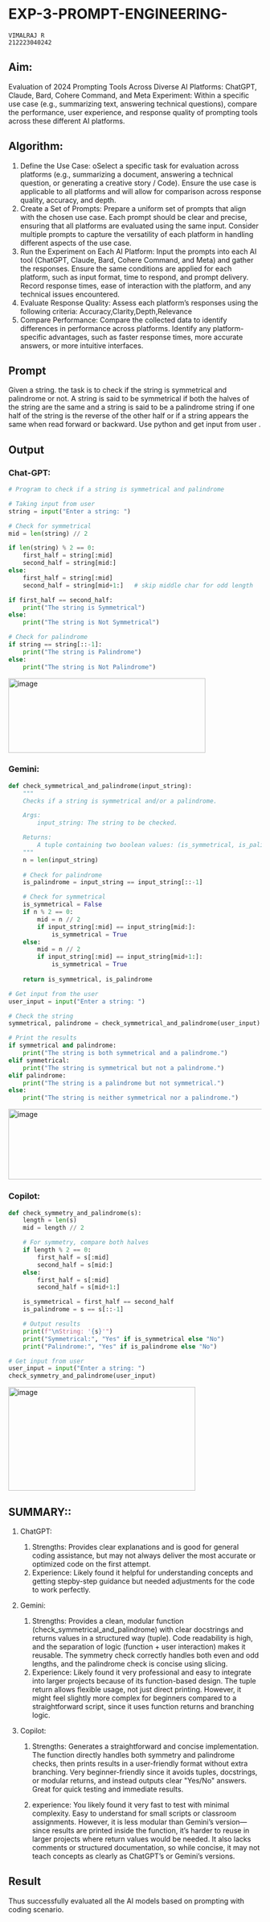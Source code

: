 # EXP-3-PROMPT-ENGINEERING-
```
VIMALRAJ R
212223040242
```
## Aim: 
Evaluation of 2024 Prompting Tools Across Diverse AI Platforms: 
ChatGPT, Claude, Bard, Cohere Command, and Meta
Experiment:
Within a specific use case (e.g., summarizing text, answering technical questions), compare the performance, user experience, and response quality of prompting tools across these different AI platforms.

## Algorithm:
1. Define the Use Case: oSelect a specific task for evaluation across platforms (e.g., summarizing a
document, answering a technical question, or generating a creative story / Code).  Ensure the use
case is applicable to all platforms and will allow for comparison across response quality, accuracy,
and depth.
2. Create a Set of Prompts:  Prepare a uniform set of prompts that align with the chosen use case. 
Each prompt should be clear and precise, ensuring that all platforms are evaluated using the same
input.  Consider multiple prompts to capture the versatility of each platform in handling different
aspects of the use case.
 3. Run the Experiment on Each AI Platform:  Input the prompts into each AI tool (ChatGPT,
Claude, Bard, Cohere Command, and Meta) and gather the responses.  Ensure the same conditions
are applied for each platform, such as input format, time to respond, and prompt delivery.  Record
response times, ease of interaction with the platform, and any technical issues encountered.
 4. Evaluate Response Quality: Assess each platform’s responses using the following criteria:
Accuracy,Clarity,Depth,Relevance
 5. Compare Performance: Compare the collected data to identify differences in performance across
platforms.  Identify any platform-specific advantages, such as faster response times, more accurate
answers, or more intuitive interfaces. 
## Prompt
Given a string. the task is to check if the string is symmetrical and palindrome or not. A string is said to be symmetrical if both the halves of the string are the same and a string is said to be a palindrome string if one half of the string is the reverse of the other half or if a string appears the same when read forward or backward. Use python and get input from user .
## Output
### Chat-GPT:
```py
# Program to check if a string is symmetrical and palindrome

# Taking input from user
string = input("Enter a string: ")

# Check for symmetrical
mid = len(string) // 2

if len(string) % 2 == 0:
    first_half = string[:mid]
    second_half = string[mid:]
else:
    first_half = string[:mid]
    second_half = string[mid+1:]   # skip middle char for odd length

if first_half == second_half:
    print("The string is Symmetrical")
else:
    print("The string is Not Symmetrical")

# Check for palindrome
if string == string[::-1]:
    print("The string is Palindrome")
else:
    print("The string is Not Palindrome")
```
<img width="392" height="148" alt="image" src="https://github.com/user-attachments/assets/b21a7a68-b031-4f39-9c29-ebdfb6a424e4" />


### Gemini:
```py
def check_symmetrical_and_palindrome(input_string):
    """
    Checks if a string is symmetrical and/or a palindrome.

    Args:
        input_string: The string to be checked.

    Returns:
        A tuple containing two boolean values: (is_symmetrical, is_palindrome).
    """
    n = len(input_string)
    
    # Check for palindrome
    is_palindrome = input_string == input_string[::-1]

    # Check for symmetrical
    is_symmetrical = False
    if n % 2 == 0:
        mid = n // 2
        if input_string[:mid] == input_string[mid:]:
            is_symmetrical = True
    else:
        mid = n // 2
        if input_string[:mid] == input_string[mid+1:]:
            is_symmetrical = True
    
    return is_symmetrical, is_palindrome

# Get input from the user
user_input = input("Enter a string: ")

# Check the string
symmetrical, palindrome = check_symmetrical_and_palindrome(user_input)

# Print the results
if symmetrical and palindrome:
    print("The string is both symmetrical and a palindrome.")
elif symmetrical:
    print("The string is symmetrical but not a palindrome.")
elif palindrome:
    print("The string is a palindrome but not symmetrical.")
else:
    print("The string is neither symmetrical nor a palindrome.")
```
<img width="529" height="140" alt="image" src="https://github.com/user-attachments/assets/483eeff7-c1cd-4d72-a575-a48eae99b1d4" />

### Copilot:
```py
def check_symmetry_and_palindrome(s):
    length = len(s)
    mid = length // 2

    # For symmetry, compare both halves
    if length % 2 == 0:
        first_half = s[:mid]
        second_half = s[mid:]
    else:
        first_half = s[:mid]
        second_half = s[mid+1:]

    is_symmetrical = first_half == second_half
    is_palindrome = s == s[::-1]

    # Output results
    print(f"\nString: '{s}'")
    print("Symmetrical:", "Yes" if is_symmetrical else "No")
    print("Palindrome:", "Yes" if is_palindrome else "No")

# Get input from user
user_input = input("Enter a string: ")
check_symmetry_and_palindrome(user_input)
```
<img width="372" height="206" alt="image" src="https://github.com/user-attachments/assets/b09bbe9a-46a8-409b-ad0d-54dfd03c6799" />

## SUMMARY::
1. ChatGPT:
    1. Strengths: Provides clear explanations and is good for general coding assistance, but may not
  always deliver the most accurate or optimized code on the first attempt.
     2. Experience: Likely found it helpful for understanding concepts and getting stepby-step
  guidance but needed adjustments for the code to work perfectly.
2. Gemini:
   1. Strengths: Provides a clean, modular function (check_symmetrical_and_palindrome) with clear docstrings and returns values in a structured way (tuple). Code readability is high, and the separation of logic (function + user         interaction) makes it reusable. The symmetry check correctly handles both even and odd lengths, and the palindrome check is concise using slicing.
    2. Experience: Likely found it very professional and easy to integrate into larger projects because of its function-based design. The tuple return allows flexible usage, not just direct printing. However, it might feel slightly more complex for beginners compared to a straightforward script, since it uses function returns and branching logic.

3. Copilot:
   1. Strengths: Generates a straightforward and concise implementation. The function directly handles both symmetry and palindrome checks, then prints results in a user-friendly format without extra branching. Very beginner-friendly since it avoids tuples, docstrings, or modular returns, and instead outputs clear "Yes/No" answers. Great for quick testing and immediate results.

   2. experience: You likely found it very fast to test with minimal complexity. Easy to understand for small scripts or classroom assignments. However, it is less modular than Gemini’s version—since results are printed inside the function, it’s harder to reuse in larger projects where return values would be needed. It also lacks comments or structured documentation, so while concise, it may not teach concepts as clearly as ChatGPT’s or Gemini’s versions.
## Result
Thus successfully evaluated all the AI models based on prompting with coding scenario.
